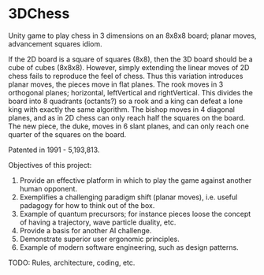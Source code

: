 # 3DChess
Unity game to play chess in 3 dimensions on an 8x8x8 board; planar moves, advancement squares idiom.

If the 2D board is a square of squares (8x8), then the 3D board should be a cube of cubes (8x8x8).
However, simply extending the linear moves of 2D chess fails to reproduce the feel of chess. 
Thus this variation introduces planar moves, the pieces move in flat planes.
The rook moves in 3 orthogonal planes; horizontal, leftVertical and rightVertical.
This divides the board into 8 quadrants (octants?) so a rook and a king can defeat a lone king with exactly the same algorithm.
The bishop moves in 4 diagonal planes, and as in 2D chess can only reach half the squares on the board.
The new piece, the duke, moves in 6 slant planes, and can only reach one quarter of the squares on the board.

Patented in 1991 - 5,193,813.

Objectives of this project:
1) Provide an effective platform in which to play the game against another human opponent.
2) Exemplifies a challenging paradigm shift (planar moves), i.e. useful padagogy for how to think out of the box.
3) Example of quantum precursors; for instance pieces loose the concept of having a trajectory, wave particle duality, etc.
4) Provide a basis for another AI challenge.
5) Demonstrate superior user ergonomic principles.
6) Example of modern software engineering, such as design patterns.

TODO: Rules, architecture, coding, etc.
